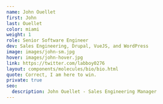 ```yaml
---
name: John Ouellet
first: John
last: Ouellet
color: miami
weight: 1
role: Senior Software Engineer
dev: Sales Engineering, Drupal, VueJS, and WordPress
image: images/john-sm.jpg
hover: images/john-hover.jpg
link: https://twitter.com/labboy0276
layout: components/molecules/bio/bio.html
quote: Correct, I am here to win.
private: true
seo:
  description: John Ouellet - Sales Engineering Manager
---
```

